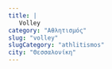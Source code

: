```yaml
---
title: |
   Volley
category: "Αθλητισμός"
slug: "volley"
slugCategory: "athlitismos"
city: "Θεσσαλονίκη"
---
```


